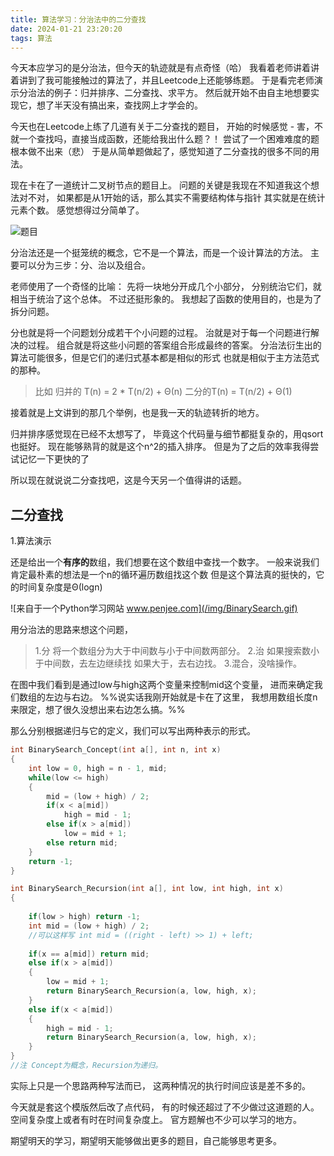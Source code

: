 ```yaml
---
title: 算法学习：分治法中的二分查找
date: 2024-01-21 23:20:20
tags: 算法
---
```


今天本应学习的是分治法，但今天的轨迹就是有点奇怪（哈）
我看着老师讲着讲着讲到了我可能接触过的算法了，并且Leetcode上还能够练题。
于是看完老师演示分治法的例子：归并排序、二分查找、求平方。
然后就开始不由自主地想要实现它，想了半天没有搞出来，查找网上才学会的。
<!--more-->

今天也在Leetcode上练了几道有关于二分查找的题目，
开始的时候感觉 - 害，不就一个查找吗，直接当成函数，还能给我出什么题？！
尝试了一个困难难度的题根本做不出来（悲）
于是从简单题做起了，感觉知道了二分查找的很多不同的用法。

现在卡在了一道统计二叉树节点的题目上。
问题的关键是我现在不知道我这个想法对不对，
如果都是从1开始的话，那么其实不需要结构体与指针
其实就是在统计元素个数。
感觉想得过分简单了。

![题目](/img/BinaryTreenum.png)

分治法还是一个挺笼统的概念，它不是一个算法，而是一个设计算法的方法。
主要可以分为三步：分、治以及组合。

老师使用了一个奇怪的比喻：
先将一块地分开成几个小部分，
分别统治它们，就相当于统治了这个总体。
不过还挺形象的。
我想起了函数的使用目的，也是为了拆分问题。

分也就是将一个问题划分成若干个小问题的过程。
治就是对于每一个问题进行解决的过程。
组合就是将这些小问题的答案组合形成最终的答案。
分治法衍生出的算法可能很多，但是它们的递归式基本都是相似的形式
也就是相似于主方法范式的那种。

>比如 归并的 T(n) = 2 * T(n/2) + Θ(n)
>二分的T(n) = T(n/2) + Θ(1)

接着就是上文讲到的那几个举例，也是我一天的轨迹转折的地方。

归并排序感觉现在已经不太想写了，
毕竟这个代码量与细节都挺复杂的，用qsort也挺好。
现在能够熟背的就是这个n^2的插入排序。
但是为了之后的效率我得尝试记忆一下更快的了

所以现在就说说二分查找吧，这是今天另一个值得讲的话题。

## 二分查找

1.算法演示

还是给出一个**有序的**数组，我们想要在这个数组中查找一个数字。
一般来说我们肯定最朴素的想法是一个n的循环遍历数组找这个数
但是这个算法真的挺快的，它的时间复杂度是Θ(logn)

![来自于一个Python学习网站 www.penjee.com](/img/BinarySearch.gif)

用分治法的思路来想这个问题，
>1.分 将一个数组分为大于中间数与小于中间数两部分。
>2.治 如果搜索数小于中间数，去左边继续找
>如果大于，去右边找。
>3.混合，没啥操作。

在图中我们看到是通过low与high这两个变量来控制mid这个变量，
进而来确定我们数组的左边与右边。
%%说实话我刚开始就是卡在了这里，
我想用数组长度n来限定，想了很久没想出来右边怎么搞。%%

那么分别根据递归与它的定义，我们可以写出两种表示的形式。

```C
int BinarySearch_Concept(int a[], int n, int x)
{
	int low = 0, high = n - 1, mid;
	while(low <= high)
	{
		mid = (low + high) / 2;
		if(x < a[mid])
			high = mid - 1;
		else if(x > a[mid])
			low = mid + 1;
		else return mid;
	} 
	return -1;
}

int BinarySearch_Recursion(int a[], int low, int high, int x)
{
	
	if(low > high) return -1;
	int mid = (low + high) / 2;
	//可以这样写 int mid = ((right - left) >> 1) + left;
	
	if(x == a[mid]) return mid;
	else if(x > a[mid])
	{
		low = mid + 1;
		return BinarySearch_Recursion(a, low, high, x);
	}
	else if(x < a[mid])
	{
		high = mid - 1;
		return BinarySearch_Recursion(a, low, high, x);
	}
}
//注 Concept为概念，Recursion为递归。
```

实际上只是一个思路两种写法而已，
这两种情况的执行时间应该是差不多的。

今天就是套这个模版然后改了点代码，
有的时候还超过了不少做过这道题的人。
空间复杂度上或者有时在时间复杂度上。
官方题解也不少可以学习的地方。

期望明天的学习，期望明天能够做出更多的题目，自己能够思考更多。





